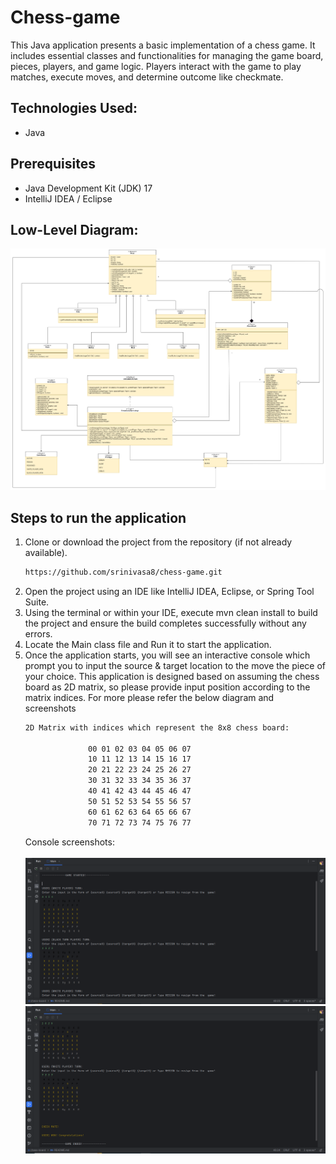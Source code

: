 # Chess-game

This Java application presents a basic implementation of a chess game. It includes essential classes and functionalities for managing the game board, pieces, players, and game logic. Players interact with the game to play matches, execute moves, and determine outcome like checkmate.

## Technologies Used:
- 	Java

## Prerequisites

- Java Development Kit (JDK) 17
- IntelliJ IDEA / Eclipse


## Low-Level Diagram:

![LLD.png](LLD.png)

## Steps to run the application
1. Clone or download the project from the repository (if not already available).    
   ```bash
   https://github.com/srinivasa8/chess-game.git
2.	Open the project using an IDE like IntelliJ IDEA, Eclipse, or Spring Tool Suite.
3. Using the terminal or within your IDE, execute mvn clean install to build the project and ensure the build completes successfully without any errors.
4. Locate the Main class file and Run it to start the application.
5. Once the application starts, you will see an interactive console which prompt you to input the source & target location to the move the piece of your choice.
   This application is designed based on assuming the chess board as 2D matrix, so please provide input position according to the matrix indices.
   For more please refer the below diagram and screenshots
   ```bash
   2D Matrix with indices which represent the 8x8 chess board:
   
                 00 01 02 03 04 05 06 07
                 10 11 12 13 14 15 16 17
                 20 21 22 23 24 25 26 27
                 30 31 32 33 34 35 36 37
                 40 41 42 43 44 45 46 47
                 50 51 52 53 54 55 56 57
                 60 61 62 63 64 65 66 67
                 70 71 72 73 74 75 76 77
   ```
   Console screenshots:  
   <br>
   ![img_1.png](img_1.png)
   <br>
   ![img_2.png](img_2.png)